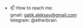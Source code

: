 - 📫 How to reach me:  
  gmail: gatik.aleksey@gmail.com  
  telegram: @etherbrain  

<!---
gatik-aleksey/gatik-aleksey is a ✨ special ✨ repository because its `README.md` (this file) appears on your GitHub profile.
You can click the Preview link to take a look at your changes.
--->
